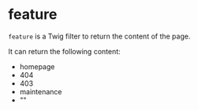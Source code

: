 # feature

`feature` is a Twig filter to return the content of the page.

It can return the following content:

- homepage
- 404
- 403
- maintenance
- ""
